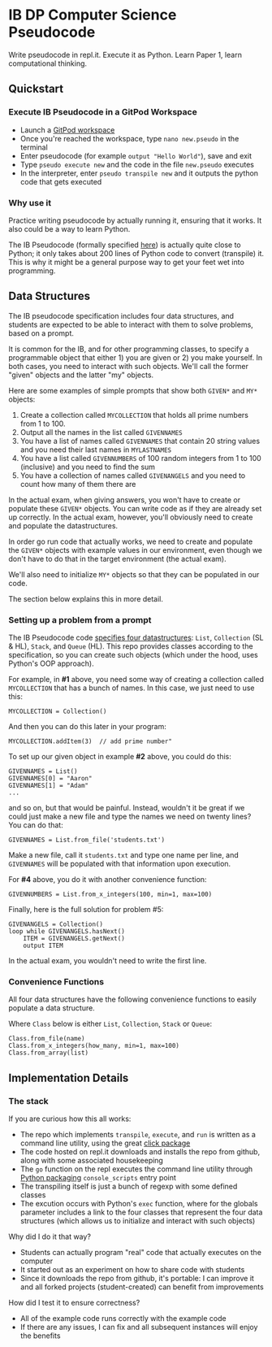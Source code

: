 # IB DP Computer Science Pseudocode

Write pseudocode in repl.it. Execute it as Python. Learn Paper 1, learn computational thinking.

## Quickstart

### Execute IB Pseudocode in a GitPod Workspace

- Launch a [GitPod workspace](https://gitpod.io/#https://github.com/classroomtechtools/ib_pseudocode_python)
- Once you're reached the workspace, type `nano new.pseudo` in the terminal
- Enter pseudocode (for example `output "Hello World"`), save and exit
- Type `pseudo execute new` and the code in the file `new.pseudo` executes
- In the interpreter, enter `pseudo transpile new` and it outputs the python code that gets executed

### Why use it

Practice writing pseudocode by actually running it, ensuring that it works. It also could be a way to learn Python.

The IB Pseudocode (formally specified [here](https://ib.compscihub.net/wp-content/uploads/2015/04/IB-Pseudocode-rules-more.pdf)) is actually quite close to Python; it only takes about 200 lines of Python code to convert (transpile) it.  This is why it might be a general purpose way to get your feet wet into programming.

## Data Structures

The IB pseudocode specification includes four data structures, and students are expected to be able to interact with them to solve problems, based on a prompt.

It is common for the IB, and for other programming classes, to specify a programmable object that either 1) you are given or 2) you make yourself. In both cases, you need to interact with such objects. We'll call the former "given" objects and the latter "my" objects.

Here are some examples of simple prompts that show both `GIVEN*` and `MY*` objects:

1. Create a collection called `MYCOLLECTION` that holds all prime numbers from 1 to 100.
2. Output all the names in the list called `GIVENNAMES` 
3. You have a list of names called `GIVENNAMES` that contain 20 string values and you need their last names in `MYLASTNAMES`
4. You have a list called `GIVENNUMBERS` of 100 random integers from 1 to 100 (inclusive) and you need to find the sum
5. You have a collection of names called `GIVENANGELS` and you need to count how many of them there are

In the actual exam, when giving answers, you won't have to create or populate these `GIVEN*` objects. You can write code as if they are already set up correctly. In the actual exam, however, you'll obviously need to create and populate the datastructures.

In order go run code that actually works, we need to create and populate the `GIVEN*` objects with example values in our environment, even though we don't have to do that in the target environment (the actual exam). 

We'll also need to initialize `MY*` objects so that they can be populated in our code.

The section below explains this in more detail.


### Setting up a problem from a prompt

The IB Pseudocode code [specifies four datastructures](https://computersciencewiki.org/images/c/c6/IB-Pseudocode-rules.pdf): `List`, `Collection` (SL & HL), `Stack`, and `Queue` (HL). This repo provides classes according to the specification, so you can create such objects (which under the hood, uses Python's OOP approach).

For example, in **#1** above, you need some way of creating a collection called `MYCOLLECTION` that has a bunch of names. In this case, we just need to use this:

```MYCOLLECTION = Collection()```

And then you can do this later in your program:

```MYCOLLECTION.addItem(3)  // add prime number"```

To set up our given object in example **#2** above, you could do this:

```
GIVENNAMES = List()
GIVENNAMES[0] = "Aaron"
GIVENNAMES[1] = "Adam"
...
```

and so on, but that would be painful. Instead, wouldn't it be great if we could just make a new file and type the names we need on twenty lines? You can do that:

```
GIVENNAMES = List.from_file('students.txt')
```

Make a new file, call it `students.txt` and type one name per line, and `GIVENNAMES` will be populated with that information upon execution.

For **#4** above, you do it with another convenience function:

```
GIVENNUMBERS = List.from_x_integers(100, min=1, max=100)
```

Finally, here is the full solution for problem #5:

```
GIVENANGELS = Collection() 
loop while GIVENANGELS.hasNext()
    ITEM = GIVENANGELS.getNext()
    output ITEM
```

In the actual exam, you wouldn't need to write the first line.



### Convenience Functions

All four data structures have the following convenience functions to easily populate a data structure.

Where `Class` below is either `List`, `Collection`, `Stack` or `Queue`:

```
Class.from_file(name)
Class.from_x_integers(how_many, min=1, max=100)
Class.from_array(list)
```

## Implementation Details

### The stack

If you are curious how this all works:

- The repo which implements `transpile`, `execute`, and `run` is written as a command line utility, using the great [click package](https://click.palletsprojects.com/en/7.x/)
- The code hosted on repl.it downloads and installs the repo from github, along with some associated housekeeping
- The `go` function on the repl executes the command line utility through [Python packaging](https://packaging.python.org/specifications/entry-points/) `console_scripts` entry point
- The transpiling itself is just a bunch of regexp with some defined classes
- The excution occurs with Python's `exec` function, where for the globals parameter includes a link to the four classes that represent the four data structures (which allows us to initialize and interact with such objects)

Why did I do it that way?

- Students can actually program "real" code that actually executes on the computer
- It started out as an experiment on how to share code with students
- Since it downloads the repo from github, it's portable: I can improve it and all forked projects (student-created) can benefit from improvements

How did I test it to ensure correctness?

- All of the example code runs correctly with the example code
- If there are any issues, I can fix and all subsequent instances will enjoy the benefits
